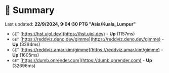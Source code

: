 # 📖 Summary
Last updated: **22/9/2024, 9:04:30 PTG "Asia/Kuala_Lumpur"**

- `GET` [https://hst.ujol.dev](https://hst.ujol.dev) - **Up** (1157ms)
- `GET` [https://reddviz.deno.dev/gimme](https://reddviz.deno.dev/gimme) - **Up** (3394ms)
- `GET` [https://reddviz.amar.kim/gimme](https://reddviz.amar.kim/gimme) - **Up** (1605ms)
- `GET` [https://dumb.onrender.com](https://dumb.onrender.com) - **Up** (32696ms)

